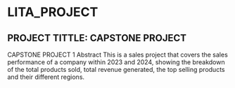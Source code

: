 # LITA_PROJECT

## PROJECT TITTLE: CAPSTONE PROJECT 

CAPSTONE PROJECT 1
Abstract
This is a sales project that covers the sales performance of a company within 2023 and 2024, showing the breakdown of the total products sold, total revenue generated, the top selling products and their different regions.


